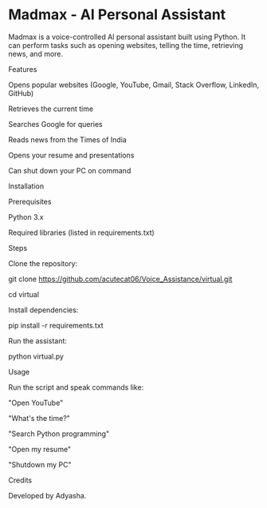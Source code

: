 # Madmax - AI Personal Assistant  

Madmax is a voice-controlled AI personal assistant built using Python. It can perform tasks such as opening websites, telling the time, retrieving news, and more.  

Features

Opens popular websites (Google, YouTube, Gmail, Stack Overflow, LinkedIn, GitHub)

Retrieves the current time

Searches Google for queries

Reads news from the Times of India

Opens your resume and presentations

Can shut down your PC on command

Installation

Prerequisites

Python 3.x

Required libraries (listed in requirements.txt)

Steps

Clone the repository:

git clone https://github.com/acutecat06/Voice_Assistance/virtual.git

cd virtual

Install dependencies:

pip install -r requirements.txt

Run the assistant:

python virtual.py

Usage

Run the script and speak commands like:

"Open YouTube"

"What's the time?"

"Search Python programming"

"Open my resume"

"Shutdown my PC"

Credits

Developed by Adyasha.


